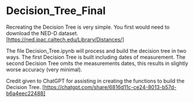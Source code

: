 # Decision_Tree_Final

Recreating the Decision Tree is very simple. You first would need to download the NED-D dataset. [https://ned.ipac.caltech.edu/Library/Distances/]

The file Decision_Tree.ipynb will process and build the decision tree in two ways.
  The first Decision Tree is built including dates of measurement.
  The second Decision Tree omits the measurements dates, this results in slightly worse accuracy (very minimal).

Credit given to ChatGPT for assisting in creating the functions to build the Decision Tree. [https://chatgpt.com/share/6816d11c-ce24-8013-b57d-b6a4eec22488]
